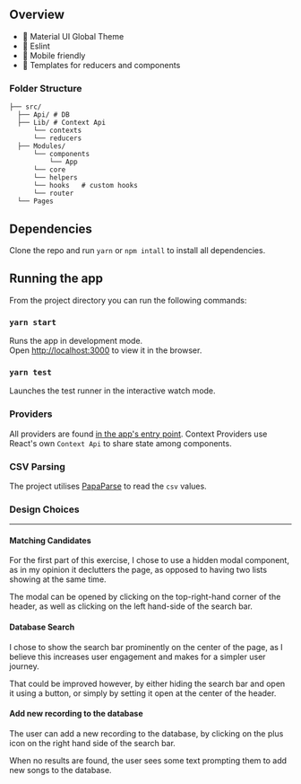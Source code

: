 ## Overview

- 🎨 Material UI Global Theme
- 📰 Eslint
- 📱 Mobile friendly
- 🚀 Templates for reducers and components

### Folder Structure

```shell
├── src/
  ├── Api/ # DB
  ├── Lib/ # Context Api
      └── contexts
      └── reducers
  ├── Modules/
      └── components
          └── App
      └── core
      └── helpers
      └── hooks   # custom hooks
      └── router
  └── Pages
```

## Dependencies

Clone the repo and run `yarn` or `npm intall` to install all dependencies.

## Running the app

From the project directory you can run the following commands:

### `yarn start`

Runs the app in development mode.<br />
Open [http://localhost:3000](http://localhost:3000) to view it in the browser.

### `yarn test`

Launches the test runner in the interactive watch mode.<br />

### Providers

All providers are found [in the app's entry point](src/Modules/components/App/index.jsx). Context Providers use React's own `Context Api` to share state among components.

### CSV Parsing

The project utilises [PapaParse](https://www.papaparse.com/) to read the `csv` values.

### Design Choices

<hr>

#### Matching Candidates

For the first part of this exercise, I chose to use a hidden modal component, as in my opinion
it declutters the page, as opposed to having two lists showing at the same time.

The modal can be opened by clicking on the top-right-hand corner of the header, as well as clicking on the left hand-side of the search bar.

#### Database Search

I chose to show the search bar prominently on the center of the page, as I believe this increases user engagement and makes for a simpler user journey.

That could be improved however, by either hiding the search bar and open it using a button, or simply by setting it open at the center of the header.

#### Add new recording to the database

The user can add a new recording to the database, by clicking on the plus icon on the right hand side of the search bar.

When no results are found, the user sees some text prompting them to add new songs to the database.
